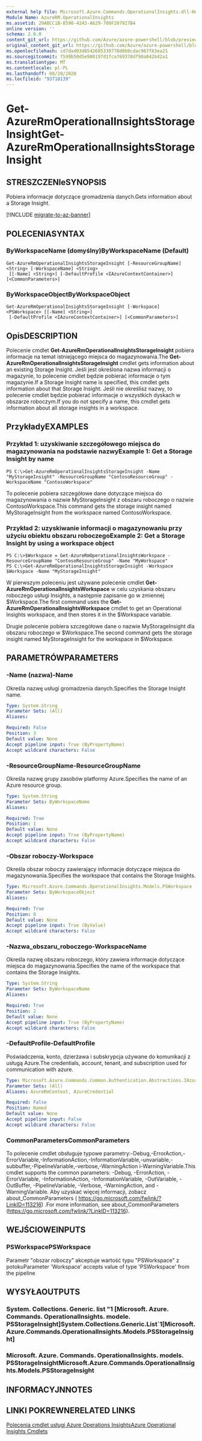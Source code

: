 ```yaml
---
external help file: Microsoft.Azure.Commands.OperationalInsights.dll-Help.xml
Module Name: AzureRM.OperationalInsights
ms.assetid: 29ABCC1B-8590-4243-A629-709F207927B4
online version: ''
schema: 2.0.0
content_git_url: https://github.com/Azure/azure-powershell/blob/preview/src/ResourceManager/OperationalInsights/Commands.OperationalInsights/help/Get-AzureRmOperationalInsightsStorageInsight.md
original_content_git_url: https://github.com/Azure/azure-powershell/blob/preview/src/ResourceManager/OperationalInsights/Commands.OperationalInsights/help/Get-AzureRmOperationalInsightsStorageInsight.md
ms.openlocfilehash: cd7dad03d8542685339778d0b0cdac967f83ea21
ms.sourcegitcommit: f599b50d5e980197d1fca769378df90a842b42a1
ms.translationtype: MT
ms.contentlocale: pl-PL
ms.lasthandoff: 08/20/2020
ms.locfileid: "93718139"
---
```

# <span data-ttu-id="6ca2b-101">Get-AzureRmOperationalInsightsStorageInsight</span><span class="sxs-lookup"><span data-stu-id="6ca2b-101">Get-AzureRmOperationalInsightsStorageInsight</span></span>

## <span data-ttu-id="6ca2b-102">STRESZCZENIe</span><span class="sxs-lookup"><span data-stu-id="6ca2b-102">SYNOPSIS</span></span>
<span data-ttu-id="6ca2b-103">Pobiera informacje dotyczące gromadzenia danych.</span><span class="sxs-lookup"><span data-stu-id="6ca2b-103">Gets information about a Storage Insight.</span></span>

[!INCLUDE [migrate-to-az-banner](../../includes/migrate-to-az-banner.md)]

## <span data-ttu-id="6ca2b-104">POLECENIA</span><span class="sxs-lookup"><span data-stu-id="6ca2b-104">SYNTAX</span></span>

### <span data-ttu-id="6ca2b-105">ByWorkspaceName (domyślny)</span><span class="sxs-lookup"><span data-stu-id="6ca2b-105">ByWorkspaceName (Default)</span></span>
```
Get-AzureRmOperationalInsightsStorageInsight [-ResourceGroupName] <String> [-WorkspaceName] <String>
 [[-Name] <String>] [-DefaultProfile <IAzureContextContainer>] [<CommonParameters>]
```

### <span data-ttu-id="6ca2b-106">ByWorkspaceObject</span><span class="sxs-lookup"><span data-stu-id="6ca2b-106">ByWorkspaceObject</span></span>
```
Get-AzureRmOperationalInsightsStorageInsight [-Workspace] <PSWorkspace> [[-Name] <String>]
 [-DefaultProfile <IAzureContextContainer>] [<CommonParameters>]
```

## <span data-ttu-id="6ca2b-107">Opis</span><span class="sxs-lookup"><span data-stu-id="6ca2b-107">DESCRIPTION</span></span>
<span data-ttu-id="6ca2b-108">Polecenie cmdlet **Get-AzureRmOperationalInsightsStorageInsight** pobiera informacje na temat istniejącego miejsca do magazynowania.</span><span class="sxs-lookup"><span data-stu-id="6ca2b-108">The **Get-AzureRmOperationalInsightsStorageInsight** cmdlet gets information about an existing Storage Insight.</span></span>
<span data-ttu-id="6ca2b-109">Jeśli jest określona nazwa informacji o magazynie, to polecenie cmdlet będzie pobierać informacje o tym magazynie.</span><span class="sxs-lookup"><span data-stu-id="6ca2b-109">If a Storage Insight name is specified, this cmdlet gets information about that Storage Insight.</span></span>
<span data-ttu-id="6ca2b-110">Jeśli nie określisz nazwy, to polecenie cmdlet będzie pobierać informacje o wszystkich dyskach w obszarze roboczym.</span><span class="sxs-lookup"><span data-stu-id="6ca2b-110">If you do not specify a name, this cmdlet gets information about all storage insights in a workspace.</span></span>

## <span data-ttu-id="6ca2b-111">Przykłady</span><span class="sxs-lookup"><span data-stu-id="6ca2b-111">EXAMPLES</span></span>

### <span data-ttu-id="6ca2b-112">Przykład 1: uzyskiwanie szczegółowego miejsca do magazynowania na podstawie nazwy</span><span class="sxs-lookup"><span data-stu-id="6ca2b-112">Example 1: Get a Storage Insight by name</span></span>
```
PS C:\>Get-AzureRmOperationalInsightsStorageInsight -Name "MyStorageInsight" -ResourceGroupName "ContosoResourceGroup" -WorkspaceName "ContosoWorkspace"
```

<span data-ttu-id="6ca2b-113">To polecenie pobiera szczegółowe dane dotyczące miejsca do magazynowania o nazwie MyStorageInsight z obszaru roboczego o nazwie ContosoWorkspace.</span><span class="sxs-lookup"><span data-stu-id="6ca2b-113">This command gets the storage insight named MyStorageInsight from the workspace named ContosoWorkspace.</span></span>

### <span data-ttu-id="6ca2b-114">Przykład 2: uzyskiwanie informacji o magazynowaniu przy użyciu obiektu obszaru roboczego</span><span class="sxs-lookup"><span data-stu-id="6ca2b-114">Example 2: Get a Storage Insight by using a workspace object</span></span>
```
PS C:\>$Workspace = Get-AzureRmOperationalInsightsWorkspace -ResourceGroupName "ContosoResourceGroup" -Name "MyWorkspace"
PS C:\>Get-AzureRmOperationalInsightsStorageInsight -Workspace $Workspace -Name "MyStorageInsight"
```

<span data-ttu-id="6ca2b-115">W pierwszym poleceniu jest używane polecenie cmdlet **Get-AzureRmOperationalInsightsWorkspace** w celu uzyskania obszaru roboczego usługi Insights, a następnie zapisanie go w zmiennej $Workspace.</span><span class="sxs-lookup"><span data-stu-id="6ca2b-115">The first command uses the **Get-AzureRmOperationalInsightsWorkspace** cmdlet to get an Operational Insights workspace, and then stores it in the $Workspace variable.</span></span>

<span data-ttu-id="6ca2b-116">Drugie polecenie pobiera szczegółowe dane o nazwie MyStorageInsight dla obszaru roboczego w $Workspace.</span><span class="sxs-lookup"><span data-stu-id="6ca2b-116">The second command gets the storage insight named MyStorageInsight for the workspace in $Workspace.</span></span>

## <span data-ttu-id="6ca2b-117">PARAMETRÓW</span><span class="sxs-lookup"><span data-stu-id="6ca2b-117">PARAMETERS</span></span>

### <span data-ttu-id="6ca2b-118">-Name (nazwa)</span><span class="sxs-lookup"><span data-stu-id="6ca2b-118">-Name</span></span>
<span data-ttu-id="6ca2b-119">Określa nazwę usługi gromadzenia danych.</span><span class="sxs-lookup"><span data-stu-id="6ca2b-119">Specifies the Storage Insight name.</span></span>

```yaml
Type: System.String
Parameter Sets: (All)
Aliases: 

Required: False
Position: 3
Default value: None
Accept pipeline input: True (ByPropertyName)
Accept wildcard characters: False
```

### <span data-ttu-id="6ca2b-120">-ResourceGroupName</span><span class="sxs-lookup"><span data-stu-id="6ca2b-120">-ResourceGroupName</span></span>
<span data-ttu-id="6ca2b-121">Określa nazwę grupy zasobów platformy Azure.</span><span class="sxs-lookup"><span data-stu-id="6ca2b-121">Specifies the name of an Azure resource group.</span></span>

```yaml
Type: System.String
Parameter Sets: ByWorkspaceName
Aliases: 

Required: True
Position: 1
Default value: None
Accept pipeline input: True (ByPropertyName)
Accept wildcard characters: False
```

### <span data-ttu-id="6ca2b-122">-Obszar roboczy</span><span class="sxs-lookup"><span data-stu-id="6ca2b-122">-Workspace</span></span>
<span data-ttu-id="6ca2b-123">Określa obszar roboczy zawierający informacje dotyczące miejsca do magazynowania.</span><span class="sxs-lookup"><span data-stu-id="6ca2b-123">Specifies the workspace that contains the Storage Insights.</span></span>

```yaml
Type: Microsoft.Azure.Commands.OperationalInsights.Models.PSWorkspace
Parameter Sets: ByWorkspaceObject
Aliases: 

Required: True
Position: 0
Default value: None
Accept pipeline input: True (ByValue)
Accept wildcard characters: False
```

### <span data-ttu-id="6ca2b-124">-Nazwa_obszaru_roboczego</span><span class="sxs-lookup"><span data-stu-id="6ca2b-124">-WorkspaceName</span></span>
<span data-ttu-id="6ca2b-125">Określa nazwę obszaru roboczego, który zawiera informacje dotyczące miejsca do magazynowania.</span><span class="sxs-lookup"><span data-stu-id="6ca2b-125">Specifies the name of the workspace that contains the Storage Insights.</span></span>

```yaml
Type: System.String
Parameter Sets: ByWorkspaceName
Aliases: 

Required: True
Position: 2
Default value: None
Accept pipeline input: True (ByPropertyName)
Accept wildcard characters: False
```

### <span data-ttu-id="6ca2b-126">-DefaultProfile</span><span class="sxs-lookup"><span data-stu-id="6ca2b-126">-DefaultProfile</span></span>
<span data-ttu-id="6ca2b-127">Poświadczenia, konto, dzierżawa i subskrypcja używane do komunikacji z usługą Azure.</span><span class="sxs-lookup"><span data-stu-id="6ca2b-127">The credentials, account, tenant, and subscription used for communication with azure.</span></span>

```yaml
Type: Microsoft.Azure.Commands.Common.Authentication.Abstractions.IAzureContextContainer
Parameter Sets: (All)
Aliases: AzureRmContext, AzureCredential

Required: False
Position: Named
Default value: None
Accept pipeline input: False
Accept wildcard characters: False
```

### <span data-ttu-id="6ca2b-128">CommonParameters</span><span class="sxs-lookup"><span data-stu-id="6ca2b-128">CommonParameters</span></span>
<span data-ttu-id="6ca2b-129">To polecenie cmdlet obsługuje typowe parametry:-Debug,-ErrorAction,-ErrorVariable,-InformationAction,-InformationVariable,-unvariable,-subbuffer,-PipelineVariable,-verbose,-WarningAction i-WarningVariable.</span><span class="sxs-lookup"><span data-stu-id="6ca2b-129">This cmdlet supports the common parameters: -Debug, -ErrorAction, -ErrorVariable, -InformationAction, -InformationVariable, -OutVariable, -OutBuffer, -PipelineVariable, -Verbose, -WarningAction, and -WarningVariable.</span></span> <span data-ttu-id="6ca2b-130">Aby uzyskać więcej informacji, zobacz about_CommonParameters ( https://go.microsoft.com/fwlink/?LinkID=113216) .</span><span class="sxs-lookup"><span data-stu-id="6ca2b-130">For more information, see about_CommonParameters (https://go.microsoft.com/fwlink/?LinkID=113216).</span></span>

## <span data-ttu-id="6ca2b-131">WEJŚCIOWE</span><span class="sxs-lookup"><span data-stu-id="6ca2b-131">INPUTS</span></span>

### <span data-ttu-id="6ca2b-132">PSWorkspace</span><span class="sxs-lookup"><span data-stu-id="6ca2b-132">PSWorkspace</span></span>
<span data-ttu-id="6ca2b-133">Parametr "obszar roboczy" akceptuje wartość typu "PSWorkspace" z potoku</span><span class="sxs-lookup"><span data-stu-id="6ca2b-133">Parameter 'Workspace' accepts value of type 'PSWorkspace' from the pipeline</span></span>

## <span data-ttu-id="6ca2b-134">WYSYŁA</span><span class="sxs-lookup"><span data-stu-id="6ca2b-134">OUTPUTS</span></span>

### <span data-ttu-id="6ca2b-135">System. Collections. Generic. list "1 [Microsoft. Azure. Commands. OperationalInsights. modele. PSStorageInsight]</span><span class="sxs-lookup"><span data-stu-id="6ca2b-135">System.Collections.Generic.List\`1[Microsoft.Azure.Commands.OperationalInsights.Models.PSStorageInsight]</span></span>

### <span data-ttu-id="6ca2b-136">Microsoft. Azure. Commands. OperationalInsights. models. PSStorageInsight</span><span class="sxs-lookup"><span data-stu-id="6ca2b-136">Microsoft.Azure.Commands.OperationalInsights.Models.PSStorageInsight</span></span>

## <span data-ttu-id="6ca2b-137">INFORMACYJN</span><span class="sxs-lookup"><span data-stu-id="6ca2b-137">NOTES</span></span>

## <span data-ttu-id="6ca2b-138">LINKI POKREWNE</span><span class="sxs-lookup"><span data-stu-id="6ca2b-138">RELATED LINKS</span></span>

[<span data-ttu-id="6ca2b-139">Polecenia cmdlet usługi Azure Operations Insights</span><span class="sxs-lookup"><span data-stu-id="6ca2b-139">Azure Operational Insights Cmdlets</span></span>](./AzureRM.OperationalInsights.md)


